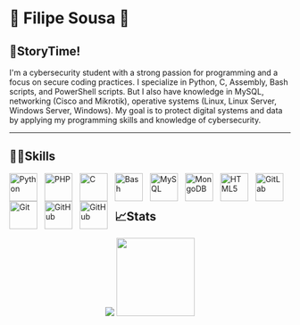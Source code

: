 # 👾 Filipe Sousa 👾

## 📖StoryTime!
I'm a cybersecurity student with a strong passion for programming and a focus on secure coding practices. I specialize in Python, C, Assembly, Bash scripts, and PowerShell scripts. But I also have knowledge in MySQL, networking (Cisco and Mikrotik), operative systems (Linux, Linux Server, Windows Server, Windows). My goal is to protect digital systems and data by applying my programming skills and knowledge of cybersecurity.

---

## 🧑‍💻Skills

<img align="left" alt="Python" width="50px" style="padding-right:10px;" src="https://cdn.jsdelivr.net/gh/devicons/devicon/icons/python/python-original.svg" />
<img align="left" alt="PHP" width="50px" style="padding-right:10px;" src="https://cdn.jsdelivr.net/gh/devicons/devicon/icons/php/php-original.svg" />
<img align="left" alt="C" width="50px" style="padding-right:10px;" src="https://cdn.jsdelivr.net/gh/devicons/devicon/icons/c/c-original.svg" />
<img align="left" alt="Bash" width="50px" style="padding-right:10px;" src="https://cdn.jsdelivr.net/gh/devicons/devicon/icons/bash/bash-original.svg" />
<img align="left" alt="MySQL" width="50px" style="padding-right:10px;" src="https://cdn.jsdelivr.net/gh/devicons/devicon/icons/mysql/mysql-original-wordmark.svg" />
<img align="left" alt="MongoDB" width="50px" style="padding-right:10px;" src="https://cdn.jsdelivr.net/gh/devicons/devicon/icons/mongodb/mongodb-original-wordmark.svg" />
<img align="left" alt="HTML5" width="50px" style="padding-right:10px;" src="https://cdn.jsdelivr.net/gh/devicons/devicon/icons/html5/html5-original-wordmark.svg" />
<img align="left" alt="GitLab" width="50px" style="padding-right:10px;" src="https://cdn.jsdelivr.net/gh/devicons/devicon/icons/gitlab/gitlab-original.svg" />
<img align="left" alt="Git" width="50px" style="padding-right:10px;" src="https://cdn.jsdelivr.net/gh/devicons/devicon/icons/git/git-original.svg" />
<img align="left" alt="GitHub" width="50px" style="padding-right:10px;" src="https://cdn.jsdelivr.net/gh/devicons/devicon/icons/github/github-original.svg" />
<img align="left" alt="GitHub" width="50px" style="padding-right:10px;" src="https://cdn.jsdelivr.net/gh/devicons/devicon/icons/linux/linux-original.svg" />

<br />
<br />

## 📈Stats
<div align="center">
    <img src="https://github-readme-stats.vercel.app/api?username=FilipeS0usa&show_icons=true&theme=shades-of-purple"/>
    <img height="140" src="https://github-readme-stats.vercel.app/api/top-langs/?username=FilipeS0usa&layout=compact&langs_count=7&theme=shades-of-purple"/>
</div>

